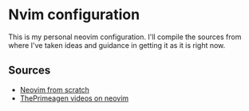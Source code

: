 # Nvim configuration

This is my personal neovim configuration. I'll compile the sources from where I've
taken ideas and guidance in getting it as it is right now.

## Sources

- [Neovim from scratch](https://github.com/LunarVim/Neovim-from-scratch)
- [ThePrimeagen videos on neovim](https://www.youtube.com/@ThePrimeagen/videos)
